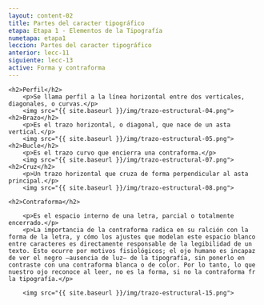```yaml
---
layout: content-02
title: Partes del caracter tipográfico
etapa: Etapa 1 - Elementos de la Tipografía
numetapa: etapa1
leccion: Partes del caracter tipográfico
anterior: lecc-11
siguiente: lecc-13
active: Forma y contraforma
---
```


<div class="col-md-4 extracto">

</div>

<div class="col-md-8">

	<h2>Perfil</h2>
		<p>Se llama perfil a la línea horizontal entre dos verticales, diagonales, o curvas.</p>
		<img src="{{ site.baseurl }}/img/trazo-estructural-04.png">
	<h2>Brazo</h2>
		<p>Es el trazo horizontal, o diagonal, que nace de un asta vertical.</p>
		<img src="{{ site.baseurl }}/img/trazo-estructural-05.png">
	<h2>Bucle</h2>
		<p>Es el trazo curvo que encierra una contraforma.</p>
		<img src="{{ site.baseurl }}/img/trazo-estructural-07.png">
	<h2>Cruz</h2>
		<p>Un trazo horizontal que cruza de forma perpendicular al asta principal.</p>
		<img src="{{ site.baseurl }}/img/trazo-estructural-08.png">

	<h2>Contraforma</h2>

		<p>Es el espacio interno de una letra, parcial o totalmente encerrado.</p>
		<p>La importancia de la contraforma radica en su ralción con la forma de la letra, y cómo los ajustes que modelan este espacio blanco entre caracteres es directamente responsable de la legibilidad de un texto. Esto ocurre por motivos fisiológicos; el ojo humano es incapaz de ver el negro –ausencia de luz– de la tipografía, sin ponerlo en contraste con una contraforma blanca o de color. Por lo tanto, lo que nuestro ojo reconoce al leer, no es la forma, si no la contraforma fr la tipografía.</p>

		<img src="{{ site.baseurl }}/img/trazo-estructural-15.png">

</div>